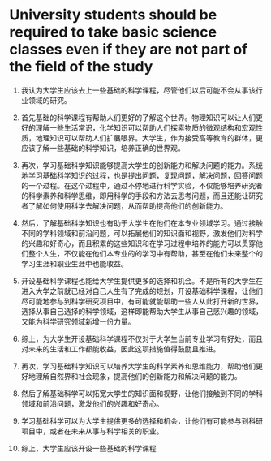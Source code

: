 # University students should be required to take basic science classes even if they are not part of the field of the study

1. 我认为大学生应该去上一些基础的科学课程，尽管他们以后可能不会从事该行业领域的研究。
2. 首先基础的科学课程有帮助人们更好的了解这个世界。物理知识可以让人们更好的理解一些生活常识，化学知识可以帮助人们探索物质的微观结构和宏观性质，地理知识可以帮助人们扩展眼界。大学生，作为接受高等教育的群体，更应该了解一些基础的科学知识，培养正确的世界观。
3. 再次，学习基础科学知识能够提高大学生的创新能力和解决问题的能力。系统地学习基础科学知识的过程，也是提出问题，复现问题，解决问题，回答问题的一个过程。在这个过程中，通过不停地进行科学实验，不仅能够培养研究者的科学素养和科学思维，即用科学的手段和方法去思考问题，而且还能让研究者了解如何使用科学去解决问题，从而帮助提高他们的创新能力。
4. 然后，了解基础科学知识也有助于大学生在他们在本专业领域学习。通过接触不同的学科领域和前沿问题，可以拓展他们的知识面和视野，激发他们对科学的兴趣和好奇心，而且积累的这些知识和在学习过程中培养的能力可以贯穿他们整个人生，不仅能在他们本专业的的学习中有帮助，甚至在他们未来整个的学习生涯和职业生涯中也能收益。
5. 开设基础科学课程也能给大学生提供更多的选择和机会。不是所有的大学生在进入大学之前就已经对自己人生有了完成的规划，开设基础科学课程，让他们尽可能地参与到科学研究项目中，有可能就能帮助一些人从此打开新的世界，选择从事自己选择的科学领域，这样即能帮助大学生从事自己感兴趣的领域，又能为科学研究领域新增一份力量。
6. 综上，为大学生开设基础科学课程不仅对于大学生当前专业学习有好处，而且对未来的生活和工作都能收益，因此这项措施值得鼓励且推进。

3. 再次，学习基础科学知识可以培养大学生的科学素养和思维能力，帮助他们更好地理解自然界和社会现象，提高他们的创新能力和解决问题的能力。
4. 然后了解基础科学可以拓宽大学生的知识面和视野，让他们接触到不同的学科领域和前沿问题，激发他们的兴趣和好奇心。
5. 学习基础科学可以为大学生提供更多的选择和机会，让他们有可能参与到科研项目中，或者在未来从事与科学相关的职业。
6. 综上，大学生应该开设一些基础的科学课程